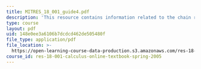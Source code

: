 ```yaml
---
title: MITRES_18_001_guide4.pdf
description: 'This resource contains information related to the chain rule. '
type: course
layout: pdf
uid: 148e0ee3a6106b7dcdcd462de505480f
file_type: application/pdf
file_location: >-
  https://open-learning-course-data-production.s3.amazonaws.com/res-18-001-calculus-online-textbook-spring-2005/148e0ee3a6106b7dcdcd462de505480f_MITRES_18_001_guide4.pdf
course_id: res-18-001-calculus-online-textbook-spring-2005
---
```

